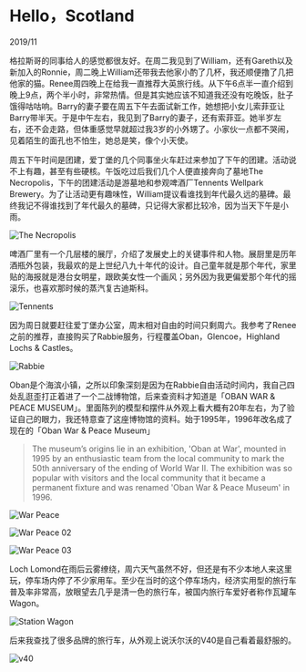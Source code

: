 <!--0-->
# Hello，Scotland
2019/11

格拉斯哥的同事给人的感觉都很友好。在周二我见到了William，还有Gareth以及新加入的Ronnie，周二晚上William还带我去他家小酌了几杯，我还顺便撸了几把他家的猫。Renee周四晚上在给我一直推荐大英旅行线。从下午6点半一直介绍到晚上9点，两个半小时，非常热情。但是其实她应该不知道我还没有吃晚饭，肚子饿得咕咕响。Barry的妻子要在周五下午去面试新工作，她想把小女儿索菲亚让Barry带半天。于是中午左右，我见到了Barry的妻子，还有索菲亚。她半岁左右，还不会走路，但体重感觉早就超过我3岁的小外甥了。小家伙一点都不哭闹，见着陌生的面孔也不怕生，她总是笑，像个小天使。

周五下午时间是团建，爱丁堡的几个同事坐火车赶过来参加了下午的团建。活动说不上有趣，甚至有些硬核。午饭吃过后我们几个人便直接奔向了墓地The Necropolis，下午的团建活动是游墓地和参观啤酒厂Tennents Wellpark Brewery。为了让活动更有趣味性，William提议看谁找到年代最久远的墓碑。最终我记不得谁找到了年代最久的墓碑，只记得大家都比较冷，因为当天下午是小雨。

![The Necropolis](HelloWagon/TheNecropolis.jpg)

啤酒厂里有一个几层楼的展厅，介绍了发展史上的关键事件和人物。展厨里是历年酒瓶外包装，我最欢的是上世纪八九十年代的设计。自己童年就是那个年代，家里贴的海报就是港台女明星，跟欧美女性一个画风；另外因为我更偏爱那个年代的摇滚乐，也喜欢那时候的蒸汽复古迪斯科。

![Tennents](HelloWagon/Tennents.jpg)

因为周日就要赶往爱丁堡办公室，周末相对自由的时间只剩周六。我参考了Renee之前的推荐，直接购买了Rabbie服务，行程覆盖Oban，Glencoe，Highland Lochs & Castles。

![Rabbie](HelloWagon/Rabbie.png)

Oban是个海滨小镇，之所以印象深刻是因为在Rabbie自由活动时间内，我自己四处乱逛歪打正着进了一个二战博物馆，后来查资料才知道是「OBAN WAR & PEACE MUSEUM」。里面陈列的模型和摆件从外观上看大概有20年左右，为了验证自己的眼力，我还特意查了这座博物馆的资料。始于1995年，1996年改名成了现在的「Oban War & Peace Museum」

> The museum’s origins lie in an exhibition, 'Oban at War', mounted in 1995 by an enthusiastic team from the local community to mark the 50th anniversary of the ending of World War II. The exhibition was so popular with visitors and the local community that it became a permanent fixture and was renamed 'Oban War & Peace Museum' in 1996.

![War Peace](HelloWagon/WarPeace.jpg)

![War Peace 02](HelloWagon/WarPeace2.jpg)

![War Peace 03](HelloWagon/WarPeace3.jpg)

Loch Lomond在雨后云雾缭绕，周六天气虽然不好，但还是有不少本地人来这里玩，停车场内停了不少家用车。至少在当时的这个停车场内，经济实用型的旅行车普及率非常高，放眼望去几乎是清一色的旅行车，被国内旅行车爱好者称作瓦罐车Wagon。

![Station Wagon](HelloWagon/Wagon.jpg)

后来我查找了很多品牌的旅行车，从外观上说沃尔沃的V40是自己看着最舒服的。

![v40](HelloWagon/volvo_v40_carbon_edition_25.jpg)